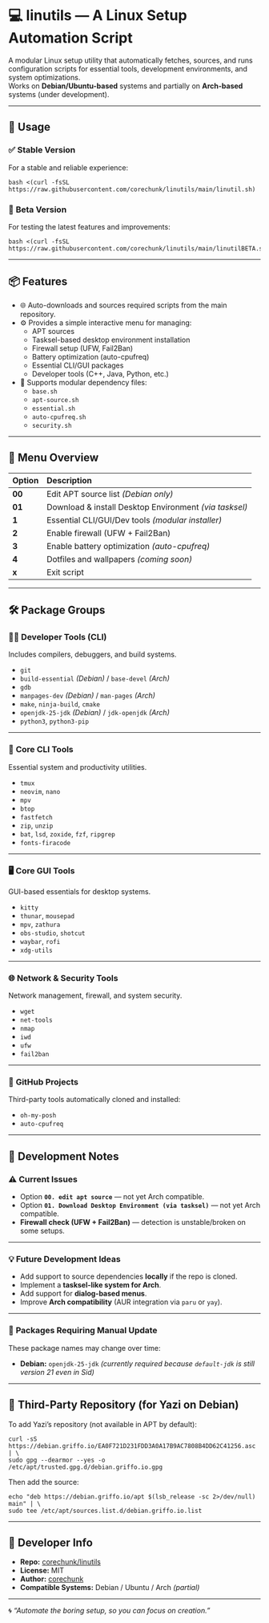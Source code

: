 # 💻 **linutils — A Linux Setup Automation Script**

A modular Linux setup utility that automatically fetches, sources, and runs configuration scripts for essential tools, development environments, and system optimizations.  
Works on **Debian/Ubuntu-based** systems and partially on **Arch-based** systems (under development).

---

## 🚀 **Usage**

### ✅ **Stable Version**
For a stable and reliable experience:
```
bash <(curl -fsSL https://raw.githubusercontent.com/corechunk/linutils/main/linutil.sh)
```

### 🧪 **Beta Version**
For testing the latest features and improvements:
```
bash <(curl -fsSL https://raw.githubusercontent.com/corechunk/linutils/main/linutilBETA.sh)
```

---

## 📦 **Features**

- 🌐 Auto-downloads and sources required scripts from the main repository.  
- ⚙️ Provides a simple interactive menu for managing:
  - APT sources  
  - Tasksel-based desktop environment installation  
  - Firewall setup (UFW, Fail2Ban)  
  - Battery optimization (auto-cpufreq)  
  - Essential CLI/GUI packages  
  - Developer tools (C++, Java, Python, etc.)
- 🧰 Supports modular dependency files:
  - `base.sh`  
  - `apt-source.sh`  
  - `essential.sh`  
  - `auto-cpufreq.sh`  
  - `security.sh`

---

## 🧩 **Menu Overview**

| Option | Description |
|:--|:--|
| **00** | Edit APT source list *(Debian only)* |
| **01** | Download & install Desktop Environment *(via tasksel)* |
| **1** | Essential CLI/GUI/Dev tools *(modular installer)* |
| **2** | Enable firewall (UFW + Fail2Ban) |
| **3** | Enable battery optimization *(auto-cpufreq)* |
| **4** | Dotfiles and wallpapers *(coming soon)* |
| **x** | Exit script |

---

## 🛠️ **Package Groups**

### 🧑‍💻 **Developer Tools (CLI)**
Includes compilers, debuggers, and build systems.
- `git`
- `build-essential` *(Debian)* / `base-devel` *(Arch)*
- `gdb`
- `manpages-dev` *(Debian)* / `man-pages` *(Arch)*
- `make`, `ninja-build`, `cmake`
- `openjdk-25-jdk` *(Debian)* / `jdk-openjdk` *(Arch)*
- `python3`, `python3-pip`

---

### 🧱 **Core CLI Tools**
Essential system and productivity utilities.
- `tmux`
- `neovim`, `nano`
- `mpv`
- `btop`
- `fastfetch`
- `zip`, `unzip`
- `bat`, `lsd`, `zoxide`, `fzf`, `ripgrep`
- `fonts-firacode`

---

### 🖥️ **Core GUI Tools**
GUI-based essentials for desktop systems.
- `kitty`
- `thunar`, `mousepad`
- `mpv`, `zathura`
- `obs-studio`, `shotcut`
- `waybar`, `rofi`
- `xdg-utils`

---

### 🌐 **Network & Security Tools**
Network management, firewall, and system security.
- `wget`
- `net-tools`
- `nmap`
- `iwd`
- `ufw`
- `fail2ban`

---

### 🧭 **GitHub Projects**
Third-party tools automatically cloned and installed:
- `oh-my-posh`  
- `auto-cpufreq`

---

## 🧠 **Development Notes**

### ⚠️ **Current Issues**
- Option **`00. edit apt source`** — not yet Arch compatible.  
- Option **`01. Download Desktop Environment (via tasksel)`** — not yet Arch compatible.  
- **Firewall check (UFW + Fail2Ban)** — detection is unstable/broken on some setups.

---

### 💡 **Future Development Ideas**
- Add support to source dependencies **locally** if the repo is cloned.  
- Implement a **tasksel-like system for Arch**.  
- Add support for **dialog-based menus**.  
- Improve **Arch compatibility** (AUR integration via `paru` or `yay`).  

---

### 🔄 **Packages Requiring Manual Update**
These package names may change over time:
- **Debian:** `openjdk-25-jdk` *(currently required because `default-jdk` is still version 21 even in Sid)*  

---

## 🧰 **Third-Party Repository (for Yazi on Debian)**

To add Yazi’s repository (not available in APT by default):

```
curl -sS https://debian.griffo.io/EA0F721D231FDD3A0A17B9AC7808B4DD62C41256.asc | \
sudo gpg --dearmor --yes -o /etc/apt/trusted.gpg.d/debian.griffo.io.gpg
```

Then add the source:
```
echo "deb https://debian.griffo.io/apt $(lsb_release -sc 2>/dev/null) main" | \
sudo tee /etc/apt/sources.list.d/debian.griffo.io.list
```

---

## 🧾 **Developer Info**

- **Repo:** [corechunk/linutils](https://github.com/corechunk/linutils)  
- **License:** MIT  
- **Author:** [corechunk](https://github.com/corechunk)  
- **Compatible Systems:** Debian / Ubuntu / Arch *(partial)*  

---

🌀 *“Automate the boring setup, so you can focus on creation.”*